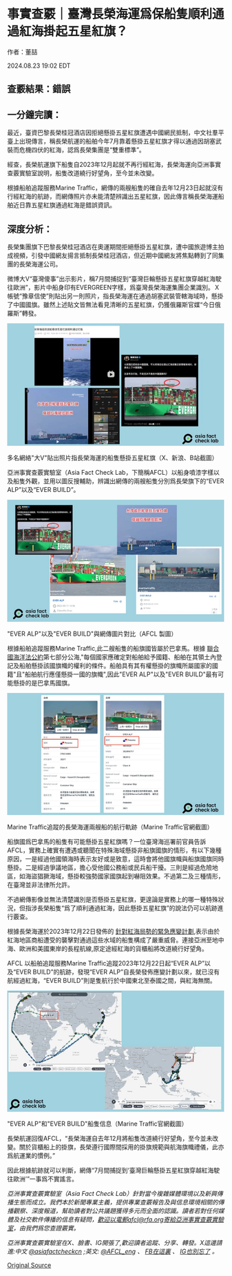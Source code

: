 # 事實查覈｜臺灣長榮海運爲保船隻順利通過紅海掛起五星紅旗？

作者：董喆

2024.08.23 19:02 EDT

## 查覈結果：錯誤

## 一分鐘完讀：

最近，臺資巴黎長榮桂冠酒店因拒絕懸掛五星紅旗遭遇中國網民抵制，中文社羣平臺上出現傳言，稱長榮航運的船舶今年7月靠着懸掛五星紅旗才得以通過因胡塞武裝而危機四伏的紅海，認爲長榮集團是“雙重標準”。

經查，長榮航運旗下船隻自2023年12月起就不再行經紅海，長榮海運向亞洲事實查覈實驗室說明，船隻改道繞行好望角，至今並未改變。

根據船舶追蹤服務Marine Traffic，網傳的兩艘船隻的確自去年12月23日起就沒有行經紅海的航跡，而網傳照片亦未能清楚辨識出五星紅旗，因此傳言稱長榮海運船舶近日靠五星紅旗通過紅海是錯誤資訊。

## 深度分析：

長榮集團旗下巴黎長榮桂冠酒店在奧運期間拒絕懸掛五星紅旗，遭中國旅遊博主拍成視頻，引發中國網友揚言抵制長榮桂冠酒店，但近期中國網友將焦點轉到了同集團的長榮海運公司。

微博大V“臺灣傻事”出示影片，稱7月間捕捉到“臺灣巨輪懸掛五星紅旗穿越紅海駛往歐洲”，影片中船身印有EVERGREEN字樣，爲臺灣長榮海運集團企業識別。Ｘ帳號“豫章信使”則貼出另一則照片，指長榮海運在通過胡塞武裝管轄海域時，懸掛了中國國旗。雖然上述貼文皆無法看見清晰的五星紅旗，仍獲俄羅斯官媒“今日俄羅斯”轉發。

![多名網絡"大V"貼出照片指長榮海運的船隻懸掛五星紅旗（X、新浪、B站截圖）](images/Y7BAH5GGTC2L5CWMIWFC3M6OBI.png)

多名網絡"大V"貼出照片指長榮海運的船隻懸掛五星紅旗（X、新浪、B站截圖）

亞洲事實查覈實驗室（Asia Fact Check Lab，下簡稱AFCL）以船身噴漆字樣以及船隻外觀，並用以圖反搜輔助，辨識出網傳的兩艘船隻分別爲長榮旗下的“EVER ALP”以及“EVER BUILD”。

!["EVER ALP"以及"EVER BUILD"與網傳圖片對比（AFCL 製圖）](images/M4GZMNLYFJVS2C2YFW2SQIMRUY.png)

"EVER ALP"以及"EVER BUILD"與網傳圖片對比（AFCL 製圖）

根據船舶追蹤服務Marine Traffic,此二艘船隻的船旗國皆屬於巴拿馬。根據 [聯合國海洋法公約](https://www.un.org/zh/documents/treaty/UNCLOS-1982)第七部分公海,"每個國家應確定對船舶給予國籍、船舶在其領土內登記及船舶懸掛該國旗幟的權利的條件。船舶具有其有權懸掛的旗幟所屬國家的國籍"且"船舶航行應僅懸掛一國的旗幟",因此"EVER ALP"以及"EVER BUILD"最有可能懸掛的是巴拿馬國旗。

![Marine Traffic追蹤的長榮海運兩艘船的航行軌跡（Marine Traffic官網截圖）](images/I7QYKBWKINCDSATGEJS7OINSEU.png)

Marine Traffic追蹤的長榮海運兩艘船的航行軌跡（Marine Traffic官網截圖）

船旗國爲巴拿馬的船隻有可能懸掛五星紅旗嗎？一位臺灣海巡署前官員告訴AFCL，實務上確實有遭遇或聽聞在特殊海域懸掛非船旗國旗的情形，有以下幾種原因，一是經過他國領海時表示友好或是致意，這時會將他國旗幟與船旗國旗同時懸掛。二是經過爭議地區，擔心受他國公務船或民兵船干擾。三則是經過危險地區，如海盜猖獗海域，懸掛較強勢國家國旗起到嚇阻效果。不過第二及三種情形，在臺灣並非法律所允許。

不過網傳影像並無法清楚識別是否懸掛五星紅旗，更遑論是實務上的哪一種特殊狀況，但指涉長榮船隻“爲了順利通過紅海，因此懸掛五星紅旗”的說法仍可以航跡進行覈查。

根據長榮海運於2023年12月22日發佈的 [針對紅海局勢的緊急應變計劃](https://www.evergreen-marine.com/emc/latestnews/jsp/EMC_NewsDetail.jsp?lang=zh-tw&newsId=NEWS2023122200017237),表示由於紅海地區商船遭受的襲擊對通過這些水域的船隻構成了嚴重威脅。連接亞洲至地中海、歐洲和美國東岸的長程航線,原定途經紅海的貨櫃船將改道繞行好望角。

AFCL 以船舶追蹤服務Marine Traffic追蹤2023年12月22日起“EVER ALP”以及“EVER BUILD”的航跡，發現“EVER ALP”自長榮發佈應變計劃以來，就已沒有航經過紅海，“EVER BUILD”則是隻航行於中國東北至泰國之間，與紅海無關。

!["EVER ALP"和"EVER BUILD"船隻信息（Marine Traffic官網截圖）](images/INRT5PFVF4XCZHOF22HYDNYJXA.png)

"EVER ALP"和"EVER BUILD"船隻信息（Marine Traffic官網截圖）

長榮航運回復AFCL，“長榮海運自去年12月將船隻改道繞行好望角，至今並未改變。關於貨櫃船上的掛旗，長榮遵行國際間採用的掛旗規範與航海旗幟禮儀，此亦爲航運業的慣例。”

因此根據航跡就可以判斷，網傳“7月間捕捉到‘臺灣巨輪懸掛五星紅旗穿越紅海駛往歐洲’”一事爲不實謠言。

*亞洲事實查覈實驗室（Asia Fact Check Lab）針對當今複雜媒體環境以及新興傳播生態而成立。我們本於新聞專業主義，提供專業查覈報告及與信息環境相關的傳播觀察、深度報道，幫助讀者對公共議題獲得多元而全面的認識。讀者若對任何媒體及社交軟件傳播的信息有疑問，歡迎以電郵afcl@rfa.org寄給亞洲事實查覈實驗室，由我們爲您查證覈實。*

*亞洲事實查覈實驗室在X、臉書、IG開張了,歡迎讀者追蹤、分享、轉發。X這邊請進:中文*  [*@asiafactcheckcn*](https://twitter.com/asiafactcheckcn)  *;英文:*  [*@AFCL\_eng*](https://twitter.com/AFCL_eng)  *、*  [*FB在這裏*](https://www.facebook.com/asiafactchecklabcn)  *、*  [*IG也別忘了*](https://www.instagram.com/asiafactchecklab/)  *。*



[Original Source](https://www.rfa.org/mandarin/shishi-hecha/hc-taiwan-ships-hang-chinese-flags-fact-check-08232024185254.html)